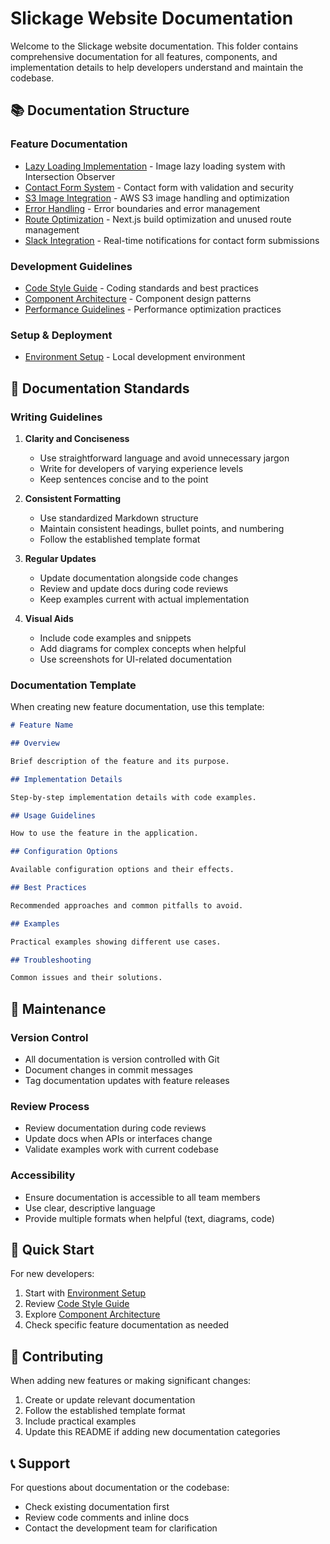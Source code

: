# Slickage Website Documentation

Welcome to the Slickage website documentation. This folder contains comprehensive documentation for all features, components, and implementation details to help developers understand and maintain the codebase.

## 📚 Documentation Structure

### Feature Documentation

- [Lazy Loading Implementation](./features/lazy-loading.md) - Image lazy loading system with Intersection Observer
- [Contact Form System](./features/contact-form.md) - Contact form with validation and security
- [S3 Image Integration](./features/s3-images.md) - AWS S3 image handling and optimization
- [Error Handling](./features/error-handling.md) - Error boundaries and error management
- [Route Optimization](./features/route-optimization.md) - Next.js build optimization and unused route management
- [Slack Integration](./features/slack-integration.md) - Real-time notifications for contact form submissions

### Development Guidelines

- [Code Style Guide](./guidelines/code-style.md) - Coding standards and best practices
- [Component Architecture](./guidelines/component-architecture.md) - Component design patterns
- [Performance Guidelines](./guidelines/performance.md) - Performance optimization practices

### Setup & Deployment

- [Environment Setup](./setup/environment.md) - Local development environment

## 📝 Documentation Standards

### Writing Guidelines

1. **Clarity and Conciseness**
   - Use straightforward language and avoid unnecessary jargon
   - Write for developers of varying experience levels
   - Keep sentences concise and to the point

2. **Consistent Formatting**
   - Use standardized Markdown structure
   - Maintain consistent headings, bullet points, and numbering
   - Follow the established template format

3. **Regular Updates**
   - Update documentation alongside code changes
   - Review and update docs during code reviews
   - Keep examples current with actual implementation

4. **Visual Aids**
   - Include code examples and snippets
   - Add diagrams for complex concepts when helpful
   - Use screenshots for UI-related documentation

### Documentation Template

When creating new feature documentation, use this template:

```markdown
# Feature Name

## Overview

Brief description of the feature and its purpose.

## Implementation Details

Step-by-step implementation details with code examples.

## Usage Guidelines

How to use the feature in the application.

## Configuration Options

Available configuration options and their effects.

## Best Practices

Recommended approaches and common pitfalls to avoid.

## Examples

Practical examples showing different use cases.

## Troubleshooting

Common issues and their solutions.
```

## 🔄 Maintenance

### Version Control

- All documentation is version controlled with Git
- Document changes in commit messages
- Tag documentation updates with feature releases

### Review Process

- Review documentation during code reviews
- Update docs when APIs or interfaces change
- Validate examples work with current codebase

### Accessibility

- Ensure documentation is accessible to all team members
- Use clear, descriptive language
- Provide multiple formats when helpful (text, diagrams, code)

## 📖 Quick Start

For new developers:

1. Start with [Environment Setup](./setup/environment.md)
2. Review [Code Style Guide](./guidelines/code-style.md)
3. Explore [Component Architecture](./guidelines/component-architecture.md)
4. Check specific feature documentation as needed

## 🤝 Contributing

When adding new features or making significant changes:

1. Create or update relevant documentation
2. Follow the established template format
3. Include practical examples
4. Update this README if adding new documentation categories

## 📞 Support

For questions about documentation or the codebase:

- Check existing documentation first
- Review code comments and inline docs
- Contact the development team for clarification
